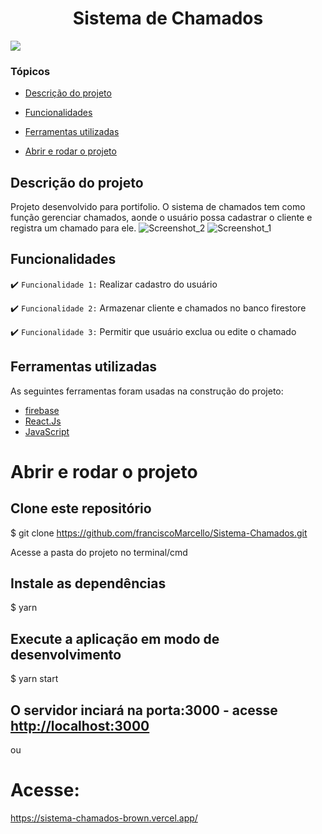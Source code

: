 <h1 align="center"> Sistema de Chamados </h1>
<p >
<img src="http://img.shields.io/static/v1?label=STATUS&message=CONCLUIDO&color=GREEN&style=for-the-badge"/>
</p>

### Tópicos 

- [Descrição do projeto](#descrição-do-projeto)

- [Funcionalidades](#funcionalidades)

- [Ferramentas utilizadas](#ferramentas-utilizadas)

- [Abrir e rodar o projeto](#abrir-e-rodar-o-projeto)


## Descrição do projeto 
Projeto desenvolvido para portifolio. O sistema de chamados tem como função gerenciar chamados, aonde o usuário possa cadastrar o cliente e registra um chamado para ele.
![Screenshot_2](https://user-images.githubusercontent.com/54758350/160866249-2dc94d0b-6a2a-4e8e-95ac-2c0b123694ef.png)
![Screenshot_1](https://user-images.githubusercontent.com/54758350/160866262-026a768c-6722-4254-a155-6560edbc3dc5.png)



## Funcionalidades

:heavy_check_mark: `Funcionalidade 1:` Realizar cadastro do usuário

:heavy_check_mark: `Funcionalidade 2:` Armazenar cliente e chamados no banco firestore

:heavy_check_mark: `Funcionalidade 3:` Permitir que usuário exclua ou edite o chamado


## Ferramentas utilizadas


As seguintes ferramentas foram usadas na construção do projeto:


- [firebase](https://firebase.google.com/?hl=pt)
- [React.Js](https://pt-br.reactjs.org/)
- [JavaScript](https://www.javascript.com/)

  
# Abrir e rodar o projeto
## Clone este repositório
$ git clone <https://github.com/franciscoMarcello/Sistema-Chamados.git>

Acesse a pasta do projeto no terminal/cmd


## Instale as dependências
$ yarn

## Execute a aplicação em modo de desenvolvimento
$ yarn start

## O servidor inciará na porta:3000 - acesse <http://localhost:3000>
ou
# Acesse:
<https://sistema-chamados-brown.vercel.app/>

  
  
  
  
  
